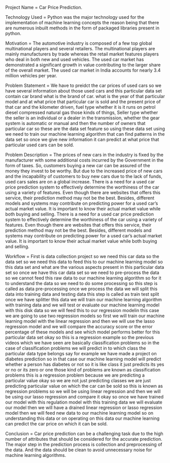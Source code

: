 Project Name = Car Price Prediction.


Technology Used  = Python was the major technology used for the implementation of machine learning concepts the reason being that there are numerous inbuilt methods in the form of packaged libraries present in python.



Motivation = The automotive industry is composed of a few top global multinational players and several retailers. The multinational players are mainly manufacturers by trade whereas the retail market features players who deal in both new and used vehicles. The used car market has demonstrated a significant growth in value contributing to the larger share of the overall market. The used car market in India accounts for nearly 3.4 million vehicles per year.


Problem Statement = We have to preidct the car prices of used cars so we have several information about those used cars and this particular data set contain car brand what is the brand of car. what is the year of that particular model and at what price that particular car is sold and the present price of that car and the kilometer driven, fuel type whether it is it runs on petrol diesel  compressed natural gas those kinds of things, Seller type whether the seller is an individual or a dealer in the transmission,  whether the gear system is automatic or manual and then the number of owners that particular car so these are the data set feature so using these data set using we need to train our machine learning algorithm that can find patterns in the data set so once we give new information it can predict at what price that particular used cars can be sold.


Problem Description = The prices of new cars in the industry is fixed by the manufacturer with some additional costs incurred by the Government in the form of taxes. So, customers buying a new car can be assured of the money they invest to be worthy. But due to the increased price of new cars and the incapability of customers to buy new cars due to the lack of funds, used cars sales are on a global increase. There is a need for a used car price prediction system to effectively determine the worthiness of the car using a variety of features. Even though there are websites that offers this service, their prediction method may not be the best. Besides, different models and systems may contribute on predicting power for a used car’s actual market value. It is important to know their actual market value while both buying and selling.  There is a need for a used car price prediction system to effectively determine the worthiness of the car using a variety of features. Even though there are websites that offers this service, their prediction method may not be the best. Besides, different models and systems may contribute on predicting power for a used car’s actual market value. It is important to know their actual market value while both buying and selling.



Workflow = First is data collection project so we need this car data so the data set so we need this data to feed this to our machine learning model so this data set and what are the various aspects present in this particular data set so once we have this car data set so we need to pre-process the data so we cannot feed this raw data to our machine learning algorithm so for it to understand the data so we need to do some processing so this step is called as data pre-processing once we process the data we will split this data into training data and testing data this step is called as train test split once we have splitter this data we will train our machine learning algorithm with training data and we will test or evaluate our machine learning model with this disk data so we will feed this to our regression modelin this case we are going to use two regression models so first we will train our machine learning model with the linear regression and then we will use the lasso regression model and we will compare the accuracy score or the error percentage of these models and see which model performs better for this particular data set okay so this is a regression example so the previous videos which we have seen are basically classification problems so in the case of classification problems we will predict in to which class the particular data type belongs say for example we have made a project on diabetes prediction so in that case our machine learning model will predict whether a person has diabetes or not so it is like class it just predicts its yes or no or its zero or one those kind of problems are known as classification problems this is a regression problem because we are predicting a particular value okay so we are not just predicting classes we are just predicting particular value on which the car can be sold so this is known as regression problems so we will be using linear regression and then we will be using our lasso regression and compare it okay so once we have trained our model with this regulation model with this training data we will evaluate our model then we will have a drained linear regression or lasso regression model then we will feed new data to our machine learning model so on understanding this data or on operating on this data our machine learning can predict the car price on which it can be sold.




Conclusion = Car price prediction can be a challenging task due to the high number of attributes that should be considered for the accurate prediction. The major step in the prediction process is collection and preprocessing of the data. And  the data should be clean to avoid unnecessary noise for machine learning algorithms. 
